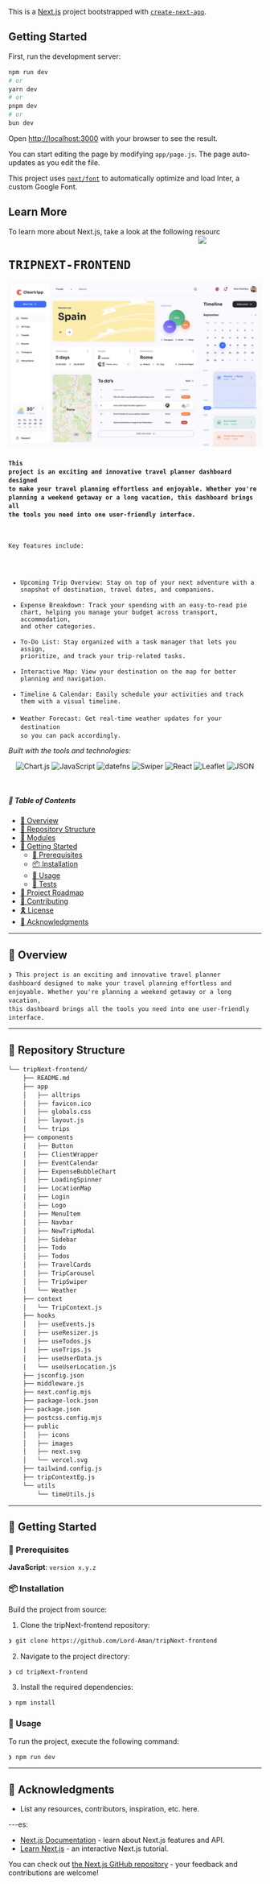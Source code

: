 This is a [Next.js](https://nextjs.org/) project bootstrapped with [`create-next-app`](https://github.com/vercel/next.js/tree/canary/packages/create-next-app).

## Getting Started

First, run the development server:

```bash
npm run dev
# or
yarn dev
# or
pnpm dev
# or
bun dev
```

Open [http://localhost:3000](http://localhost:3000) with your browser to see the result.

You can start editing the page by modifying `app/page.js`. The page auto-updates as you edit the file.

This project uses [`next/font`](https://nextjs.org/docs/basic-features/font-optimization) to automatically optimize and load Inter, a custom Google Font.

## Learn More

To learn more about Next.js, take a look at the following resourc[<img src="https://cdn-icons-png.flaticon.com/512/6295/6295417.png" align="right" width="25%" padding-right="350">]()

# `TRIPNEXT-FRONTEND`

![alt text](image.png)

#### <code>This project is an exciting and innovative travel planner dashboard designed to make your travel planning effortless and enjoyable. Whether you're planning a weekend getaway or a long vacation, this dashboard brings all the tools you need into one user-friendly interface.

Key features include:

- Upcoming Trip Overview: Stay on top of your next adventure with a snapshot of destination, travel dates, and companions.
- Expense Breakdown: Track your spending with an easy-to-read pie chart, helping you manage your budget across transport, accommodation, and other categories.
- To-Do List: Stay organized with a task manager that lets you assign, prioritize, and track your trip-related tasks.
- Interactive Map: View your destination on the map for better planning and navigation.
- Timeline & Calendar: Easily schedule your activities and track them with a visual timeline.
- Weather Forecast: Get real-time weather updates for your destination so you can pack accordingly.
  </code>

<p align="left">
		<em>Built with the tools and technologies:</em>
</p>
<p align="center">
	<img src="https://img.shields.io/badge/Chart.js-FF6384.svg?style=flat&logo=chartdotjs&logoColor=white" alt="Chart.js">
	<img src="https://img.shields.io/badge/JavaScript-F7DF1E.svg?style=flat&logo=JavaScript&logoColor=black" alt="JavaScript">
	<img src="https://img.shields.io/badge/datefns-770C56.svg?style=flat&logo=date-fns&logoColor=white" alt="datefns">
	<img src="https://img.shields.io/badge/Swiper-6332F6.svg?style=flat&logo=Swiper&logoColor=white" alt="Swiper">
	<img src="https://img.shields.io/badge/React-61DAFB.svg?style=flat&logo=React&logoColor=black" alt="React">
	<img src="https://img.shields.io/badge/Leaflet-199900.svg?style=flat&logo=Leaflet&logoColor=white" alt="Leaflet">
	<img src="https://img.shields.io/badge/JSON-000000.svg?style=flat&logo=JSON&logoColor=white" alt="JSON">
</p>

<br>

##### 🔗 Table of Contents

- [📍 Overview](#-overview)
- [📂 Repository Structure](#-repository-structure)
- [🧩 Modules](#-modules)
- [🚀 Getting Started](#-getting-started)
  - [🔖 Prerequisites](#-prerequisites)
  - [📦 Installation](#-installation)
  - [🤖 Usage](#-usage)
  - [🧪 Tests](#-tests)
- [📌 Project Roadmap](#-project-roadmap)
- [🤝 Contributing](#-contributing)
- [🎗 License](#-license)
- [🙌 Acknowledgments](#-acknowledgments)

---

## 📍 Overview

<code>❯ This project is an exciting and innovative travel planner dashboard designed to make your travel planning effortless and enjoyable. Whether you're planning a weekend getaway or a long vacation, this dashboard brings all the tools you need into one user-friendly interface.</code>

---

## 📂 Repository Structure

```sh
└── tripNext-frontend/
    ├── README.md
    ├── app
    │   ├── alltrips
    │   ├── favicon.ico
    │   ├── globals.css
    │   ├── layout.js
    │   └── trips
    ├── components
    │   ├── Button
    │   ├── ClientWrapper
    │   ├── EventCalendar
    │   ├── ExpenseBubbleChart
    │   ├── LoadingSpinner
    │   ├── LocationMap
    │   ├── Login
    │   ├── Logo
    │   ├── MenuItem
    │   ├── Navbar
    │   ├── NewTripModal
    │   ├── Sidebar
    │   ├── Todo
    │   ├── Todos
    │   ├── TravelCards
    │   ├── TripCarousel
    │   ├── TripSwiper
    │   └── Weather
    ├── context
    │   └── TripContext.js
    ├── hooks
    │   ├── useEvents.js
    │   ├── useResizer.js
    │   ├── useTodos.js
    │   ├── useTrips.js
    │   ├── useUserData.js
    │   └── useUserLocation.js
    ├── jsconfig.json
    ├── middleware.js
    ├── next.config.mjs
    ├── package-lock.json
    ├── package.json
    ├── postcss.config.mjs
    ├── public
    │   ├── icons
    │   ├── images
    │   ├── next.svg
    │   └── vercel.svg
    ├── tailwind.config.js
    ├── tripContextEg.js
    └── utils
        └── timeUtils.js
```

---

## 🚀 Getting Started

### 🔖 Prerequisites

**JavaScript**: `version x.y.z`

### 📦 Installation

Build the project from source:

1. Clone the tripNext-frontend repository:

```sh
❯ git clone https://github.com/Lord-Aman/tripNext-frontend
```

2. Navigate to the project directory:

```sh
❯ cd tripNext-frontend
```

3. Install the required dependencies:

```sh
❯ npm install
```

### 🤖 Usage

To run the project, execute the following command:

```sh
❯ npm run dev
```

---

## 🙌 Acknowledgments

- List any resources, contributors, inspiration, etc. here.

---es:

- [Next.js Documentation](https://nextjs.org/docs) - learn about Next.js features and API.
- [Learn Next.js](https://nextjs.org/learn) - an interactive Next.js tutorial.

You can check out [the Next.js GitHub repository](https://github.com/vercel/next.js/) - your feedback and contributions are welcome!
